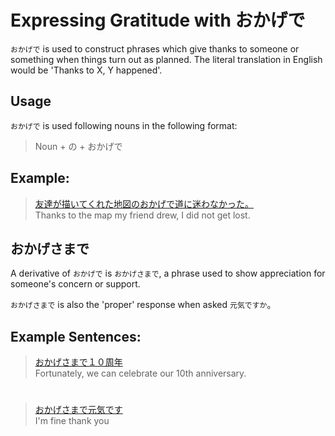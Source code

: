 # Expressing Gratitude with おかげで

`おかげで` is used to construct phrases which give thanks to someone or something when things turn out as planned. The literal translation in English would be 'Thanks to X, Y happened'.

## Usage
`おかげで` is used following nouns in the following format:

> Noun + の + おかげで

## Example:
> [友達が描いてくれた地図のおかげで道に迷わなかった。]()  
> Thanks to the map my friend drew, I did not get lost.

## おかげさまで
A derivative of `おかげで` is `おかげさまで`, a phrase used to show appreciation for someone's concern or support. 

`おかげさまで` is also the 'proper' response when asked `元気ですか`。

## Example Sentences:
> [おかげさまで１０周年]()  
> Fortunately, we can celebrate our 10th anniversary.

#

> [おかげさまで元気です]()  
> I'm fine thank you


